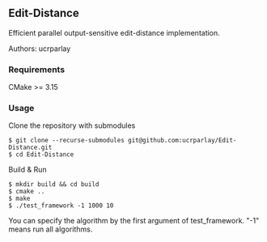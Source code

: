 ## Edit-Distance

Efficient parallel output-sensitive edit-distance implementation.

Authors: ucrparlay

### Requirements

CMake >= 3.15

### Usage

Clone the repository with submodules
```
$ git clone --recurse-submodules git@github.com:ucrparlay/Edit-Distance.git
$ cd Edit-Distance
```

Build & Run
```
$ mkdir build && cd build
$ cmake ..
$ make
$ ./test_framework -1 1000 10
```

You can specify the algorithm by the first argument of test_framework. "-1" means run all algorithms.
